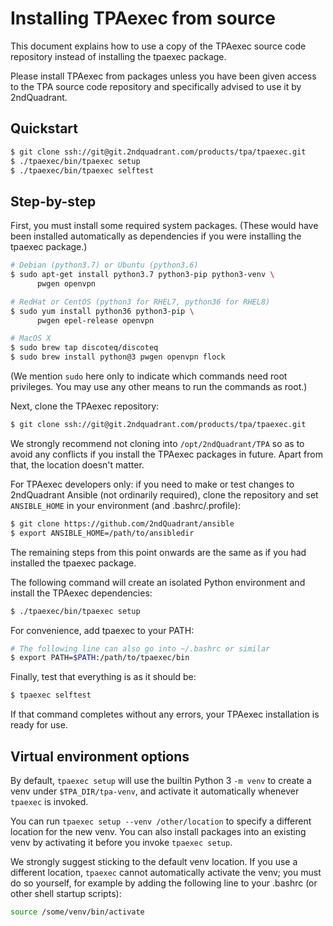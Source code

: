 # Installing TPAexec from source

This document explains how to use a copy of the TPAexec source code
repository instead of installing the tpaexec package.

Please install TPAexec from packages unless you have been given access
to the TPA source code repository and specifically advised to use it by
2ndQuadrant.

## Quickstart

```bash
$ git clone ssh://git@git.2ndquadrant.com/products/tpa/tpaexec.git
$ ./tpaexec/bin/tpaexec setup
$ ./tpaexec/bin/tpaexec selftest
```

## Step-by-step

First, you must install some required system packages. (These would have
been installed automatically as dependencies if you were installing the
tpaexec package.)

```bash
# Debian (python3.7) or Ubuntu (python3.6)
$ sudo apt-get install python3.7 python3-pip python3-venv \
      pwgen openvpn

# RedHat or CentOS (python3 for RHEL7, python36 for RHEL8)
$ sudo yum install python36 python3-pip \
      pwgen epel-release openvpn

# MacOS X
$ sudo brew tap discoteq/discoteq
$ sudo brew install python@3 pwgen openvpn flock
```

(We mention ``sudo`` here only to indicate which commands need root
privileges. You may use any other means to run the commands as root.)

Next, clone the TPAexec repository:

```bash
$ git clone ssh://git@git.2ndquadrant.com/products/tpa/tpaexec.git
```

We strongly recommend not cloning into ``/opt/2ndQuadrant/TPA`` so as to
avoid any conflicts if you install the TPAexec packages in future. Apart
from that, the location doesn't matter.

For TPAexec developers only: if you need to make or test changes to
2ndQuadrant Ansible (not ordinarily required), clone the repository and
set ``ANSIBLE_HOME`` in your environment (and .bashrc/.profile):

```bash
$ git clone https://github.com/2ndQuadrant/ansible
$ export ANSIBLE_HOME=/path/to/ansibledir
```

The remaining steps from this point onwards are the same as if you had
installed the tpaexec package.

The following command will create an isolated Python environment and
install the TPAexec dependencies:

```bash
$ ./tpaexec/bin/tpaexec setup
```

For convenience, add tpaexec to your PATH:

```bash
# The following line can also go into ~/.bashrc or similar
$ export PATH=$PATH:/path/to/tpaexec/bin
```

Finally, test that everything is as it should be:

```bash
$ tpaexec selftest
```

If that command completes without any errors, your TPAexec installation
is ready for use.

## Virtual environment options

By default, ``tpaexec setup`` will use the builtin Python 3 ``-m venv``
to create a venv under ``$TPA_DIR/tpa-venv``, and activate it
automatically whenever ``tpaexec`` is invoked.

You can run ``tpaexec setup --venv /other/location`` to specify a
different location for the new venv. You can also install packages
into an existing venv by activating it before you invoke
``tpaexec setup``.

We strongly suggest sticking to the default venv location. If you use a
different location, ``tpaexec`` cannot automatically activate the venv;
you must do so yourself, for example by adding the following line to
your .bashrc (or other shell startup scripts):

```bash
source /some/venv/bin/activate
```
